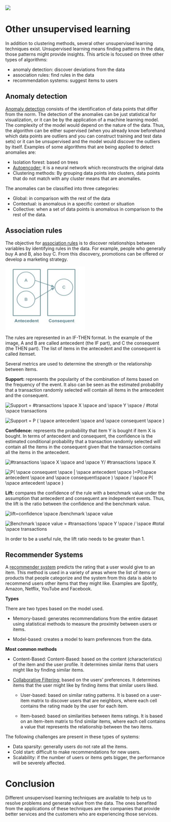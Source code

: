 ![](https://c.pxhere.com/images/44/09/96432f86adf24bdf732ac5dad02a-1584997.jpg!d)

# Other unsupervised learning

In addition to clustering methods, several other unsupervised learning techniques exist. Unsupervised learning means finding patterns in the data, those patterns might provide insights.  This article is focused on three other types of algorithms: 
- anomaly detection: discover deviations from the data
- association rules: find rules in the data
- recommendation systems: suggest items to users

## Anomaly detection

[Anomaly detection](https://blog.floydhub.com/introduction-to-anomaly-detection-in-python/) consists of the identification of data points that differ from the norm.
The detection of the anomalies can be just statistical for visualization, or it can be by the application of a machine learning model. The complexity of the model would depend on the nature of the data. Thus, the algorithm can be either supervised (when you already know beforehand which data points are outliers and you can construct training and test data sets) or it can be unsupervised and the model would discover the outliers by itself. 
Examples of some algorithms that are being applied to detect anomalies are:

- Isolation forest: based on trees  
- [Autoencoder:](https://blog.cloudera.com/deep-learning-for-anomaly-detection/) it is a neural network which reconstructs the original data
- Clustering methods: By grouping data points into clusters, data points that do not match with any cluster means that are anomalies. 

The anomalies can be classified into three categories:
- Global: in comparison with the rest of the data     
- Contextual: is anomalous in a specific context or situation     
- Collective: when a set of data points is anomalous in comparison to the rest of the data.

## Association rules
The objective for [association rules](https://towardsdatascience.com/association-rules-2-aa9a77241654) is to discover relationships between variables by identifying rules in the data. For example, people who generally buy A and B, also buy C. From this discovery,  promotions can be offered or develop a marketing strategy.          

<img src="images/OtherUnsupervisedLearning.png"
     alt="Probability tree"
     width="250" height="200"
     align="middle"/>
 </center>    

The rules are represented in an IF-THEN format. In the example of the image, A and B are called antecedent (the IF part), and C the consequent (the THEN part). The list of items in the antecedent and the consequent is called itemset.  

Several metrics are used to determine the strength or the relationship between items.  
 

**Support:**  represents the popularity of the combination of items based on the frequency of the event. It also can be seen as the estimated probability that a transaction randomly selected will contain all items in the antecedent and the consequent.  

![Support = #transactions \space X \space and \space Y \space / #total \space transactions](https://render.githubusercontent.com/render/math?math=Support%20%3D%20%23transactions%20%5Cspace%20X%20%5Cspace%20and%20%5Cspace%20Y%20%5Cspace%20%2F%20%23total%20%5Cspace%20transactions)           

![Support = P ( \space  antecedent \space and \space consequent \space )](https://render.githubusercontent.com/render/math?math=Support%20%3D%20P%20(%20%5Cspace%20%20antecedent%20%5Cspace%20and%20%5Cspace%20consequent%20%5Cspace%20))         

**Confidence:** represents the probability that item Y is bought if item X is bought. In terms of antecedent and consequent, the confidence is the estimated conditional probability that a transaction randomly selected will contain all the items in the consequent given that the transaction contains all the items in the antecedent.
           

![#transactions \space X \space and \space Y/ #transactions \space X ](https://render.githubusercontent.com/render/math?math=%23transactions%20%5Cspace%20X%20%5Cspace%20and%20%5Cspace%20Y%2F%20%23transactions%20%5Cspace%20X%20)  
              
![P( \space consequent \space | \space antecedent \space )=P(\space antecedent \space and \space consequent\space ) \space / \space P( \space antecedent \space )](https://render.githubusercontent.com/render/math?math=P(%20%5Cspace%20consequent%20%5Cspace%20%7C%20%5Cspace%20antecedent%20%5Cspace%20)%3DP(%5Cspace%20antecedent%20%5Cspace%20and%20%5Cspace%20consequent%5Cspace%20)%20%5Cspace%20%2F%20%5Cspace%20P(%20%5Cspace%20antecedent%20%5Cspace%20))               

**Lift:** compares the confidence of the rule with a benchmark value under the assumption that antecedent and consequent are independent events. Thus, the lift is the ratio between the confidence and the benchmark value. 
        

![lift=confidence \space /benchmark \space  value  ](https://render.githubusercontent.com/render/math?math=lift%3Dconfidence%20%5Cspace%20%2Fbenchmark%20%5Cspace%20%20value%20%20)      

![Benchmark \space value = #transactions \space Y \space / \space #total \space transactions](https://render.githubusercontent.com/render/math?math=Benchmark%20%5Cspace%20value%20%3D%20%23transactions%20%5Cspace%20Y%20%5Cspace%20%2F%20%5Cspace%20%23total%20%5Cspace%20transactions)        

In order to be a useful rule, the lift ratio needs to be greater than 1.


## Recommender Systems
A [recommender system](https://heartbeat.fritz.ai/recommender-systems-with-python-part-i-content-based-filtering-5df4940bd831) predicts the rating that a user would give to an item. This method is used in a variety of areas where the list of items or products that people categorize and the system from this data is able to recommend users other items that they might like. Examples are Spotify, Amazon, Netflix, YouTube and Facebook.

 
**Types**         

There are two types based on the model used.          

- Memory-based: generates recommendations from the entire dataset using statistical methods to measure the proximity between users or items.

- Model-based: creates a model to learn preferences from the data.


**Most common methods**    

* Content-Based: Content-Based: based on the content (characteristics) of the item and the user profile. It determines similar items that users might like by finding similar items.  
  
* [Collaborative Filtering:](http://www.salemmarafi.com/code/collaborative-filtering-with-python/) based on the users’ preferences. It determines items that the user might like by finding items that similar users liked. 
 
	* User-based: based on similar rating patterns. It is based on a user-item matrix to discover users that are neighbors, where each cell contains the rating made by the user for each item.  
 
	* Item-based: based on similarities between items ratings. It is based on an item-item matrix to find similar items, where each cell contains a value that represents the relationship between the two items.

The following challenges are present in these types of systems:       
      
- Data sparsity: generally users do not rate all the items.
- Cold start: difficult to make recommendations for new users.
- Scalability: if the number of users or items gets bigger, the performance will be severely affected.



# Conclusion
Different unsupervised learning techniques are available to help us to resolve problems and generate value from the data. The ones benefited from the applications of these techniques are the companies that provide better services and the customers who are experiencing those services.  

 


